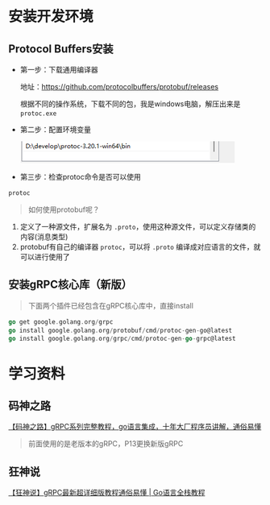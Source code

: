 # 安装开发环境
## Protocol Buffers安装
- 第一步：下载通用编译器

  地址：https://github.com/protocolbuffers/protobuf/releases

  根据不同的操作系统，下载不同的包，我是windows电脑，解压出来是`protoc.exe`

- 第二步：配置环境变量
  
  ![image-20220423002031614](学习文档/img/image-20220423002031614.png)

- 第三步：检查protoc命令是否可以使用
  
~~~bash
protoc
~~~

> 如何使用protobuf呢？

1. 定义了一种源文件，扩展名为 `.proto`，使用这种源文件，可以定义存储类的内容(消息类型)
2. protobuf有自己的编译器 `protoc`，可以将 `.proto` 编译成对应语言的文件，就可以进行使用了
## 安装gRPC核心库（新版）
> 下面两个插件已经包含在gRPC核心库中，直接install
~~~go
go get google.golang.org/grpc
go install google.golang.org/protobuf/cmd/protoc-gen-go@latest
go install google.golang.org/grpc/cmd/protoc-gen-go-grpc@latest
~~~
# 学习资料
## 码神之路
[【码神之路】gRPC系列完整教程，go语言集成，十年大厂程序员讲解，通俗易懂](https://www.bilibili.com/video/BV16Z4y117yz?p=13&vd_source=d201ab3f18e3d32fee3a3605987bea6c)
> 前面使用的是老版本的gRPC，P13更换新版gRPC
## 狂神说
[【狂神说】gRPC最新超详细版教程通俗易懂 | Go语言全栈教程](https://www.bilibili.com/video/BV1S24y1U7Xp/?p=3&spm_id_from=333.1007.top_right_bar_window_history.content.click&vd_source=d201ab3f18e3d32fee3a3605987bea6c)

